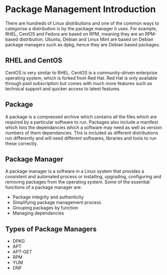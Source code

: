 # Package Management Introduction
There are hundreds of Linux distributions and one of the common ways to categorise a distribution is by the package manager it uses. For example, RHEL, CentOS and Fedora are based on RPM, meaning they are an RPM-based distribution. Ubuntu, Debian and Linux Mint are based on Debian package managers such as dpkg, hence they are Debian based packages.

## RHEL and CentOS
CentOS is very similar to RHEL. CentOS is a community-driven enterprise operating system, which is forked from Red Hat. Red Hat is only available through paid subscription but comes with much more features such as technical support and quicker access to latest features.

## Package
A package is a compressed archive which contains all the files which are required by a particular software to run. Packages also include a manifest which lists the dependancies which a software may need as well as version numbers of them dependancies. This is included as different distributions run differently and will need different softwares, libraries and tools to run these correctly. 

## Package Manager
A package manager is a software in a Linux system that provides a consistent and automated process or installing, upgrading, configuring and removing packages from the operating system. Some of the essential functions of a package manager are:

- Package integrity and authenticity
- Simplifying package management process
- Grouping packages by function
- Managing dependancies

## Types of Package Managers
- DPKG
- APT
- APT-GET
- RPM
- YUM
- DNF